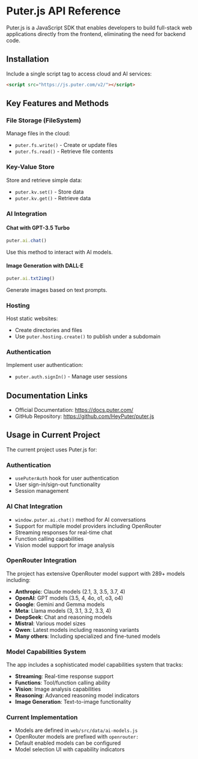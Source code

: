 # Puter.js API Reference

Puter.js is a JavaScript SDK that enables developers to build full-stack web applications directly from the frontend, eliminating the need for backend code.

## Installation
Include a single script tag to access cloud and AI services:
```html
<script src="https://js.puter.com/v2/"></script>
```

## Key Features and Methods

### File Storage (FileSystem)
Manage files in the cloud:
- `puter.fs.write()` - Create or update files
- `puter.fs.read()` - Retrieve file contents

### Key-Value Store
Store and retrieve simple data:
- `puter.kv.set()` - Store data
- `puter.kv.get()` - Retrieve data

### AI Integration

#### Chat with GPT-3.5 Turbo
```javascript
puter.ai.chat()
```
Use this method to interact with AI models.

#### Image Generation with DALL·E
```javascript
puter.ai.txt2img()
```
Generate images based on text prompts.

### Hosting
Host static websites:
- Create directories and files
- Use `puter.hosting.create()` to publish under a subdomain

### Authentication
Implement user authentication:
- `puter.auth.signIn()` - Manage user sessions

## Documentation Links
- Official Documentation: https://docs.puter.com/
- GitHub Repository: https://github.com/HeyPuter/puter.js

## Usage in Current Project
The current project uses Puter.js for:

### Authentication
- `usePuterAuth` hook for user authentication
- User sign-in/sign-out functionality
- Session management

### AI Chat Integration
- `window.puter.ai.chat()` method for AI conversations
- Support for multiple model providers including OpenRouter
- Streaming responses for real-time chat
- Function calling capabilities
- Vision model support for image analysis

### OpenRouter Integration
The project has extensive OpenRouter model support with 289+ models including:
- **Anthropic**: Claude models (2.1, 3, 3.5, 3.7, 4)
- **OpenAI**: GPT models (3.5, 4, 4o, o1, o3, o4)
- **Google**: Gemini and Gemma models
- **Meta**: Llama models (3, 3.1, 3.2, 3.3, 4)
- **DeepSeek**: Chat and reasoning models
- **Mistral**: Various model sizes
- **Qwen**: Latest models including reasoning variants
- **Many others**: Including specialized and fine-tuned models

### Model Capabilities System
The app includes a sophisticated model capabilities system that tracks:
- **Streaming**: Real-time response support
- **Functions**: Tool/function calling ability
- **Vision**: Image analysis capabilities
- **Reasoning**: Advanced reasoning model indicators
- **Image Generation**: Text-to-image functionality

### Current Implementation
- Models are defined in `web/src/data/ai-models.js`
- OpenRouter models are prefixed with `openrouter:`
- Default enabled models can be configured
- Model selection UI with capability indicators
